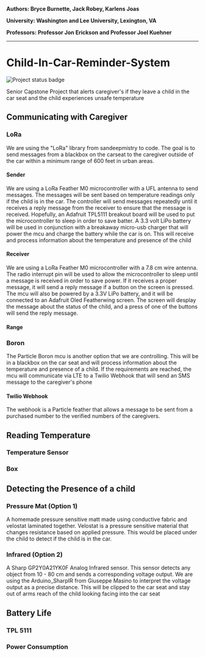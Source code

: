 **Authors:  Bryce Burnette, Jack Robey, Karlens Joas**

**University:  Washington and Lee University, Lexington, VA**

**Professors:  Professor Jon Erickson and Professor Joel Kuehner**
***

# Child-In-Car-Reminder-System
![Project status badge](https://img.shields.io/badge/Project%20status-ACTIVE-brightgreen.svg)

Senior Capstone Project that alerts caregiver's if they leave a child in the car seat and the child experiences unsafe temperature

## Communicating with Caregiver

### LoRa
We are using the "LoRa" library from sandeepmistry to code. The goal is to send messages from a blackbox on the carseat to the caregiver outside of the car within a minimum range of 600 feet in urban areas.

#### Sender
We are using a LoRa Feather M0 microcontroller with a UFL antenna to send messages. The messages will be sent based on temperature readings only if the child is in the car. The controller will send messages repeatedly until it receives a reply message from the receiver to ensure that the message is received. Hopefully, an Adafruit TPL5111 breakout board will be used to put the microcontroller to sleep in order to save batter. A 3.3 volt LiPo battery will be used in conjunction with a breakaway micro-usb charger that will power the mcu and charge the battery while the car is on. This will receive and process information about the temperature and presence of the child

#### Receiver
We are using a LoRa Feather M0 microcontroller with a 7.8 cm wire antenna. The radio interrupt pin will be used to allow the microcontroller to sleep until a message is received in order to save power. If it receives a proper message, it will send a reply message if a button on the screen is pressed. The mcu will also be powered by a 3.3V LiPo battery, and it will be connected to an Adafruit Oled Featherwing screen. The screen will desplay the message about the status of the child, and a press of one of the buttons will send the reply message.

#### Range

### Boron
The Particle Boron mcu is another option that we are controlling. This will be in a blackbox on the car seat and will process information about the temperature and presence of a child. If the requirements are reached, the mcu will communicate via LTE to a Twilio Webhook that will send an SMS message to the caregiver's phone

#### Twilio Webhook
The webhook is a Particle feather that allows a message to be sent from a purchased number to the verified numbers of the caregivers.

## Reading Temperature

### Temperature Sensor

### Box

## Detecting the Presence of a child

### Pressure Mat (Option 1)
A homemade pressure sensitive matt made using conductive fabric and velostat laminated together. Velostat is a pressure sensitive material that changes resistance based on applied pressure. This would be placed under the child to detect if the child is in the car.

### Infrared (Option 2)
A Sharp GP2Y0A21YK0F Analog Infrared sensor. This sensor detects any object from 10 - 80 cm and sends a corresponding voltage output. We are using the Arduino_SharpIR from Giuseppe Masino to interpret the voltage output as a precise distance. This will be clipped to the car seat and stay out of arms reach of the child looking facing into the car seat 

## Battery Life

### TPL 5111

### Power Consumption
